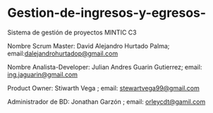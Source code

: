 # Gestion-de-ingresos-y-egresos-
Sistema de gestión de proyectos MINTIC C3

Nombre Scrum Master: David Alejandro Hurtado Palma; email:dalejandrohurtadop@gmail.com

Nombre Analista-Developer: Julian Andres Guarin Gutierrez; email: ing.jaguarin@gmail.com 

Product Owner: Stiwarth Vega ; email: stewartvega99@gmail.com

Administrador de BD: Jonathan Garzón ; email: orleycdt@gamil.com